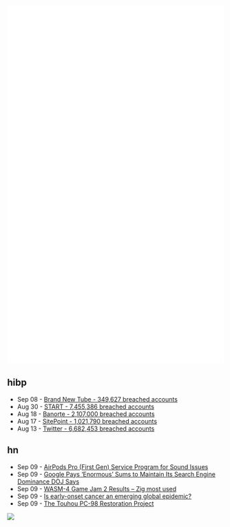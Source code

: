 ![Metrics](https://raw.githubusercontent.com/phixion/phixion/master/metrics.svg)

## hibp

<!--
for https://github.com/phixion/phixion/blob/main/.github/workflows/feeds.yml
-->
<!--START_SECTION:haveibeenpwnd-->
- Sep 08 - [Brand New Tube - 349,627 breached accounts](https://haveibeenpwned.com/PwnedWebsites#BrandNewTube)
- Aug 30 - [START - 7,455,386 breached accounts](https://haveibeenpwned.com/PwnedWebsites#Start)
- Aug 18 - [Banorte - 2,107,000 breached accounts](https://haveibeenpwned.com/PwnedWebsites#Banorte)
- Aug 17 - [SitePoint - 1,021,790 breached accounts](https://haveibeenpwned.com/PwnedWebsites#SitePoint)
- Aug 13 - [Twitter - 6,682,453 breached accounts](https://haveibeenpwned.com/PwnedWebsites#Twitter)
<!--END_SECTION:haveibeenpwnd-->

## hn

<!--
for https://github.com/phixion/phixion/blob/main/.github/workflows/feeds.yml
-->
<!--START_SECTION:hn-->
- Sep 09 - [AirPods Pro (First Gen) Service Program for Sound Issues](https://support.apple.com/airpods-pro-service-program-sound-issues)
- Sep 09 - [Google Pays ‘Enormous’ Sums to Maintain Its Search Engine Dominance DOJ Says](https://www.bloomberg.com/news/articles/2022-09-08/google-pays-enormous-sums-to-maintain-its-dominance-doj-says)
- Sep 09 - [WASM-4 Game Jam 2 Results – Zig most used](https://wasm4.org/blog/jam-2-results/)
- Sep 09 - [Is early-onset cancer an emerging global epidemic?](https://www.nature.com/articles/s41571-022-00672-8)
- Sep 09 - [The Touhou PC-98 Restoration Project](https://github.com/nmlgc/ReC98)
<!--END_SECTION:hn-->

<!--
for https://yhype.me
-->
![](https://hit.yhype.me/github/profile?user_id=13013670)
